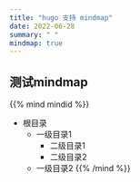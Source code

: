 ```yaml
---
title: "hugo 支持 mindmap"
date: 2022-06-28
summary: " "
mindmap: true
---
```


## 测试mindmap

{{% mind mindid %}}
- 根目录
    - 一级目录1
        - 二级目录1
        - 二级目录2
    - 一级目录2
{{% /mind %}}